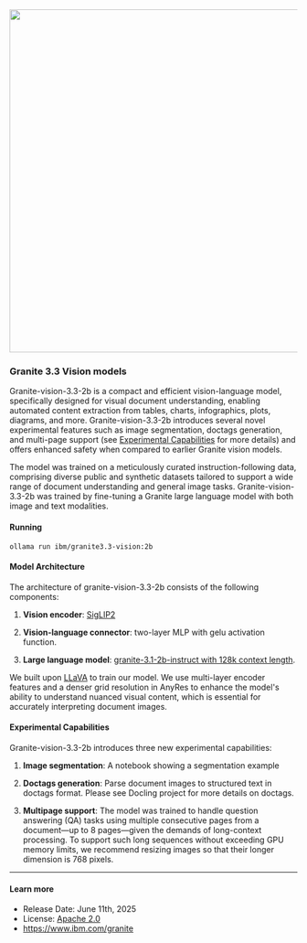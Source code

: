 <center><img src="https://ollama.com/assets/library/granite3.2/90c5e567-0004-425c-a17a-1b846c2b5d3d" data-canonical-src="https://gyazo.com/eb5c5741b6a9a16c692170a41a49c858.png" width="600" /></center>

### Granite 3.3 Vision models

Granite-vision-3.3-2b is a compact and efficient vision-language model, specifically designed for visual document understanding, enabling automated content extraction from tables, charts, infographics, plots, diagrams, and more. Granite-vision-3.3-2b introduces several novel experimental features such as image segmentation, doctags generation, and multi-page support (see [Experimental Capabilities](#experimental-capabilities) for more details) and offers enhanced safety when compared to earlier Granite vision models.

The model was trained on a meticulously curated instruction-following data, comprising diverse public and synthetic datasets tailored to support a wide range of document understanding and general image tasks. Granite-vision-3.3-2b was trained by fine-tuning a Granite large language model with both image and text modalities.

#### Running

```
ollama run ibm/granite3.3-vision:2b
```

#### Model Architecture

The architecture of granite-vision-3.3-2b consists of the following components:

1. **Vision encoder**: [SigLIP2](https://huggingface.co/google/siglip2-so400m-patch14-384)

2. **Vision-language connector**: two-layer MLP with gelu activation function.

3. **Large language model**: [granite-3.1-2b-instruct with 128k context length](https://huggingface.co/ibm-granite/granite-3.1-2b-instruct).

We built upon [LLaVA](https://llava-vl.github.io) to train our model. We use multi-layer encoder features and a denser grid resolution in AnyRes to enhance the model's ability to understand nuanced visual content, which is essential for accurately interpreting document images.

#### Experimental Capabilities

Granite-vision-3.3-2b introduces three new experimental capabilities:

1. **Image segmentation**: A notebook showing a segmentation example

2. **Doctags generation**: Parse document images to structured text in doctags format. Please see Docling project for more details on doctags.

3. **Multipage support**: The model was trained to handle question answering (QA) tasks using multiple consecutive pages from a document—up to 8 pages—given the demands of long-context processing. To support such long sequences without exceeding GPU memory limits, we recommend resizing images so that their longer dimension is 768 pixels.

---

#### Learn more

- Release Date: June 11th, 2025
- License: [Apache 2.0](https://www.apache.org/licenses/LICENSE-2.0)
- https://www.ibm.com/granite
